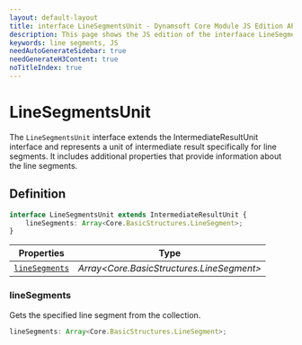 ```yaml
---
layout: default-layout
title: interface LineSegmentsUnit - Dynamsoft Core Module JS Edition API Reference
description: This page shows the JS edition of the interfaace LineSegmentsUnit in Dynamsoft Core Module.
keywords: line segments, JS
needAutoGenerateSidebar: true
needGenerateH3Content: true
noTitleIndex: true
---
```


# LineSegmentsUnit

The `LineSegmentsUnit` interface extends the IntermediateResultUnit interface and represents a unit of intermediate result specifically for line segments. It includes additional properties that provide information about the line segments.

## Definition

```typescript
interface LineSegmentsUnit extends IntermediateResultUnit {
    lineSegments: Array<Core.BasicStructures.LineSegment>;
}
```

| Properties               | Type |
|----------------------|-------------|
| [`lineSegments`](#linesegments) | *Array\<Core.BasicStructures.LineSegment>* |

### lineSegments

Gets the specified line segment from the collection.

```typescript
lineSegments: Array<Core.BasicStructures.LineSegment>;
```